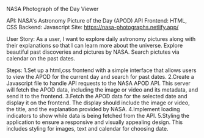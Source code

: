 NASA Photograph of the Day Viewer

API: NASA's Astronomy Picture of the Day (APOD) API
Frontend: HTML, CSS
Backend: Javascript
Site: https://nasa-photographs.netlify.app/ 

User Story:
As a user, I want to explore daily astronomy pictures along with their explanations so that I can learn more about the universe.
Explore beautiful past discoveries and pictures by NASA.
Search pictutes via calendar on the past dates. 

Steps:
1.Set up a html,css frontend with a simple interface that allows users to view the APOD for the current day and search for past dates.
2.Create a Javascript file to handle API requests to the NASA APOD API. This server will fetch the APOD data, including the image or video and its metadata, and send it to the frontend.
3.Fetch the APOD data for the selected date and display it on the frontend. The display should include the image or video, the title, and the explanation provided by NASA.
4.Implement loading indicators to show while data is being fetched from the API.
5.Styling the application to ensure a responsive and visually appealing design. This includes styling for images, text and calendar for choosing date. 
